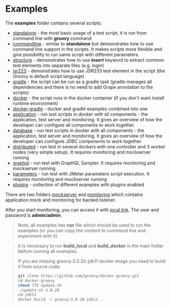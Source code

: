 # Examples

The **examples** folder contains several scripts:  

 - [standalone](standalone) - the most basic usage of a test script, it is run from command line with **groovy** command
 - [commandline](commandline) - similar to __standalone__ but demonstrates how to use command line support in the scripts. It makes scripts more flexible and give possibility to run same script with different parameters.  
 - [structure](structure) - demonstrates how to use __insert__ keyword to extract common test elements into separate files (e.g. login)
 - [jsr223](jsr223) - demonstrates how to use JSR233 test element in the script (the Groovy is default script language)
 - [gradle](gradle) - the script can be run as a gradle task (gradle manages all dependencies and there is no need to add Grape annotation to the scripts)
 - [docker](docker) - the script runs in the docker container (if you don't want install runtime environment)
 - [docker-gradle](docker-gradle) - docker and gradle examples combined into one 
 - [application](application) - run test scripts in docker with all components - the application, test server and monitoring. It gives an overview of how the developer can configure all components to work together.
 - [database](database) - run test scripts in docker with all components - the application, test server and monitoring. It gives an overview of how the developer can configure JDBC components to work together.
 - [distributed](distributed) - run test in several dockers with one controller and 3 worker nodes (very simple setup). It requires monitoring and mockserver running
 - [graphql](graphql) - run test with GraphQL Sampler. It requires monitoring and mockserver running
 - [parameters](parameters) - run test with JMeter parameters script execution. It requires monitoring and mockserver running
 - [plugins](plugins) - collection of different examples with plugins enabled
 
There are two folders [mockserver](mockserver) and [monitoring](monitoring) which contains application mock and monitoring for backed listener.

After you start monitoring, you can access it with [local link](http://localhost:3000). The user and password is __admin/admin__.

> Note, all examples has __run__ file which should be used to run the examples (or you can copy the content to command line and experiment with it)

> It is necessary to run __build_local__ and __build_docker__ in the main folder before running all examples.

> If you are missing groovy:3.0.20-jdk11 docker image you need to build it from source code:
> ```bash
> git clone https://github.com/groovy/docker-groovy.git
> cd docker-groovy
> chmod 775 update.sh
> ./update.sh 3.0.20
> cd jdk11
> docker build -t groovy:3.0.20-jdk11 .
> ```